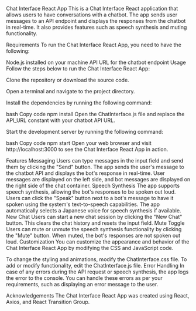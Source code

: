 Chat Interface React App
This is a Chat Interface React application that allows users to have conversations with a chatbot. The app sends user messages to an API endpoint and displays the responses from the chatbot in real-time. It also provides features such as speech synthesis and muting functionality.

Requirements
To run the Chat Interface React App, you need to have the following:

Node.js installed on your machine
API URL for the chatbot endpoint
Usage
Follow the steps below to run the Chat Interface React App:

Clone the repository or download the source code.

Open a terminal and navigate to the project directory.

Install the dependencies by running the following command:

bash
Copy code
npm install
Open the ChatInterface.js file and replace the API_URL constant with your chatbot API URL.

Start the development server by running the following command:

bash
Copy code
npm start
Open your web browser and visit http://localhost:3000 to see the Chat Interface React App in action.

Features
Messaging
Users can type messages in the input field and send them by clicking the "Send" button.
The app sends the user's message to the chatbot API and displays the bot's response in real-time.
User messages are displayed on the left side, and bot messages are displayed on the right side of the chat container.
Speech Synthesis
The app supports speech synthesis, allowing the bot's responses to be spoken out loud.
Users can click the "Speak" button next to a bot's message to have it spoken using the system's text-to-speech capabilities.
The app automatically selects a Japanese voice for speech synthesis if available.
New Chat
Users can start a new chat session by clicking the "New Chat" button.
This clears the chat history and resets the input field.
Mute Toggle
Users can mute or unmute the speech synthesis functionality by clicking the "Mute" button.
When muted, the bot's responses are not spoken out loud.
Customization
You can customize the appearance and behavior of the Chat Interface React App by modifying the CSS and JavaScript code.

To change the styling and animations, modify the ChatInterface.css file.
To add or modify functionality, edit the ChatInterface.js file.
Error Handling
In case of any errors during the API request or speech synthesis, the app logs the error to the console. You can handle these errors as per your requirements, such as displaying an error message to the user.

Acknowledgements
The Chat Interface React App was created using React, Axios, and React Transition Group.
